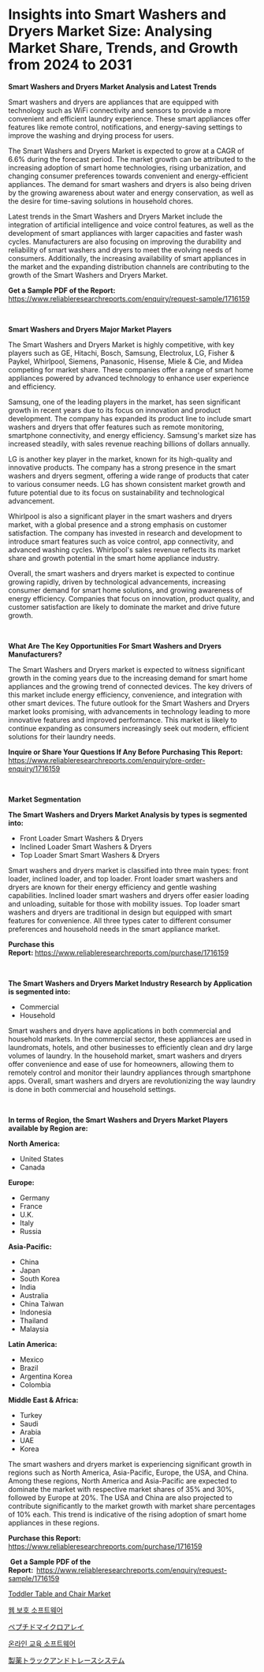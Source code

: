 <p><h1>Insights into Smart Washers and Dryers Market Size: Analysing Market Share, Trends, and Growth from 2024 to 2031</h1></p><p><strong>Smart Washers and Dryers Market Analysis and Latest Trends</strong></p>
<p><p>Smart washers and dryers are appliances that are equipped with technology such as WiFi connectivity and sensors to provide a more convenient and efficient laundry experience. These smart appliances offer features like remote control, notifications, and energy-saving settings to improve the washing and drying process for users.</p><p>The Smart Washers and Dryers Market is expected to grow at a CAGR of 6.6% during the forecast period. The market growth can be attributed to the increasing adoption of smart home technologies, rising urbanization, and changing consumer preferences towards convenient and energy-efficient appliances. The demand for smart washers and dryers is also being driven by the growing awareness about water and energy conservation, as well as the desire for time-saving solutions in household chores.</p><p>Latest trends in the Smart Washers and Dryers Market include the integration of artificial intelligence and voice control features, as well as the development of smart appliances with larger capacities and faster wash cycles. Manufacturers are also focusing on improving the durability and reliability of smart washers and dryers to meet the evolving needs of consumers. Additionally, the increasing availability of smart appliances in the market and the expanding distribution channels are contributing to the growth of the Smart Washers and Dryers Market.</p></p>
<p><strong>Get a Sample PDF of the Report:&nbsp;</strong> <a href="https://www.reliableresearchreports.com/enquiry/request-sample/1716159">https://www.reliableresearchreports.com/enquiry/request-sample/1716159</a></p>
<p>&nbsp;</p>
<p><strong>Smart Washers and Dryers Major Market Players</strong></p>
<p><p>The Smart Washers and Dryers Market is highly competitive, with key players such as GE, Hitachi, Bosch, Samsung, Electrolux, LG, Fisher & Paykel, Whirlpool, Siemens, Panasonic, Hisense, Miele & Cie, and Midea competing for market share. These companies offer a range of smart home appliances powered by advanced technology to enhance user experience and efficiency.</p><p>Samsung, one of the leading players in the market, has seen significant growth in recent years due to its focus on innovation and product development. The company has expanded its product line to include smart washers and dryers that offer features such as remote monitoring, smartphone connectivity, and energy efficiency. Samsung's market size has increased steadily, with sales revenue reaching billions of dollars annually.</p><p>LG is another key player in the market, known for its high-quality and innovative products. The company has a strong presence in the smart washers and dryers segment, offering a wide range of products that cater to various consumer needs. LG has shown consistent market growth and future potential due to its focus on sustainability and technological advancement.</p><p>Whirlpool is also a significant player in the smart washers and dryers market, with a global presence and a strong emphasis on customer satisfaction. The company has invested in research and development to introduce smart features such as voice control, app connectivity, and advanced washing cycles. Whirlpool's sales revenue reflects its market share and growth potential in the smart home appliance industry.</p><p>Overall, the smart washers and dryers market is expected to continue growing rapidly, driven by technological advancements, increasing consumer demand for smart home solutions, and growing awareness of energy efficiency. Companies that focus on innovation, product quality, and customer satisfaction are likely to dominate the market and drive future growth.</p></p>
<p>&nbsp;</p>
<p><strong>What Are The Key Opportunities For Smart Washers and Dryers Manufacturers?</strong></p>
<p><p>The Smart Washers and Dryers market is expected to witness significant growth in the coming years due to the increasing demand for smart home appliances and the growing trend of connected devices. The key drivers of this market include energy efficiency, convenience, and integration with other smart devices. The future outlook for the Smart Washers and Dryers market looks promising, with advancements in technology leading to more innovative features and improved performance. This market is likely to continue expanding as consumers increasingly seek out modern, efficient solutions for their laundry needs.</p></p>
<p><strong>Inquire or Share Your Questions If Any Before Purchasing This Report:</strong> <a href="https://www.reliableresearchreports.com/enquiry/pre-order-enquiry/1716159">https://www.reliableresearchreports.com/enquiry/pre-order-enquiry/1716159</a></p>
<p>&nbsp;</p>
<p><strong>Market Segmentation</strong></p>
<p><strong>The Smart Washers and Dryers Market Analysis by types is segmented into:</strong></p>
<p><ul><li>Front Loader Smart Washers & Dryers</li><li>Inclined Loader Smart Washers & Dryers</li><li>Top Loader Smart Smart Washers & Dryers</li></ul></p>
<p><p>Smart washers and dryers market is classified into three main types: front loader, inclined loader, and top loader. Front loader smart washers and dryers are known for their energy efficiency and gentle washing capabilities. Inclined loader smart washers and dryers offer easier loading and unloading, suitable for those with mobility issues. Top loader smart washers and dryers are traditional in design but equipped with smart features for convenience. All three types cater to different consumer preferences and household needs in the smart appliance market.</p></p>
<p><strong>Purchase this Report:&nbsp;</strong><a href="https://www.reliableresearchreports.com/purchase/1716159">https://www.reliableresearchreports.com/purchase/1716159</a></p>
<p>&nbsp;</p>
<p><strong>The Smart Washers and Dryers Market Industry Research by Application is segmented into:</strong></p>
<p><ul><li>Commercial</li><li>Household</li></ul></p>
<p><p>Smart washers and dryers have applications in both commercial and household markets. In the commercial sector, these appliances are used in laundromats, hotels, and other businesses to efficiently clean and dry large volumes of laundry. In the household market, smart washers and dryers offer convenience and ease of use for homeowners, allowing them to remotely control and monitor their laundry appliances through smartphone apps. Overall, smart washers and dryers are revolutionizing the way laundry is done in both commercial and household settings.</p></p>
<p>&nbsp;</p>
<p><strong>In terms of Region, the Smart Washers and Dryers Market Players available by Region are:</strong></p>
<p>
    <p> <strong> North America: </strong>
        <ul>
            <li>United States</li>
            <li>Canada</li>
        </ul>
        </p> 
    <p> <strong> Europe: </strong>
        <ul>
            <li>Germany</li>
            <li>France</li>
            <li>U.K.</li>
            <li>Italy</li>
            <li>Russia</li>
        </ul>
        </p> 
    <p> <strong> Asia-Pacific: </strong>
        <ul>
            <li>China</li>
            <li>Japan</li>
            <li>South Korea</li>
            <li>India</li>
            <li>Australia</li>
            <li>China Taiwan</li>
            <li>Indonesia</li>
            <li>Thailand</li>
            <li>Malaysia</li>
        </ul>
        </p> 
    <p> <strong> Latin America: </strong>
        <ul>
            <li>Mexico</li>
            <li>Brazil</li>
            <li>Argentina Korea</li>
            <li>Colombia</li>
        </ul>
        </p> 
    <p> <strong> Middle East & Africa: </strong>
        <ul>
            <li>Turkey</li>
            <li>Saudi</li>
            <li>Arabia</li>
            <li>UAE</li>
            <li>Korea</li>
        </ul>
    </p>
    </p>
<p><p>The smart washers and dryers market is experiencing significant growth in regions such as North America, Asia-Pacific, Europe, the USA, and China. Among these regions, North America and Asia-Pacific are expected to dominate the market with respective market shares of 35% and 30%, followed by Europe at 20%. The USA and China are also projected to contribute significantly to the market growth with market share percentages of 10% each. This trend is indicative of the rising adoption of smart home appliances in these regions.</p></p>
<p><strong>Purchase this Report: </strong><a href="https://www.reliableresearchreports.com/purchase/1716159">https://www.reliableresearchreports.com/purchase/1716159</a></p>
<p>&nbsp;<strong>Get a Sample PDF of the Report:&nbsp;&nbsp;</strong><a href="https://www.reliableresearchreports.com/enquiry/request-sample/1716159">https://www.reliableresearchreports.com/enquiry/request-sample/1716159</a></p>
<p><strong></strong></p>
<p><p><a href="https://pretty-mail-caf.notion.site/Toddler-Table-and-Chair-Market-Analysis-and-Market-Size-Global-Industry-Overview-Market-Segmentati-f26bfcc411c04a279ed248d6a7f27e8a">Toddler Table and Chair Market</a></p><p><a href="https://medium.com/@cierrahayes645/%EC%9B%B9-%EB%B3%B4%ED%98%B8-%EC%86%8C%ED%94%84%ED%8A%B8%EC%9B%A8%EC%96%B4-%EC%8B%9C%EC%9E%A5-2031%EB%85%84%EA%B9%8C%EC%A7%80%EC%9D%98-%ED%8A%B8%EB%A0%8C%EB%93%9C-%EC%98%88%EC%B8%A1-%EB%B0%8F-%EA%B2%BD%EC%9F%81-%EB%B6%84%EC%84%9D-a6f32fd65671">웹 보호 소프트웨어</a></p><p><a href="https://medium.com/@royalmiller09/%E3%83%9A%E3%83%97%E3%83%81%E3%83%89%E3%83%9E%E3%82%A4%E3%82%AF%E3%83%AD%E3%82%A2%E3%83%AC%E3%82%A4%E5%B8%82%E5%A0%B4%E8%A6%8F%E6%A8%A1-%E5%B8%82%E5%A0%B4%E5%B1%95%E6%9C%9B%E3%81%8A%E3%82%88%E3%81%B3%E5%B8%82%E5%A0%B4%E4%BA%88%E6%B8%AC-2024%E5%B9%B4%E3%81%8B%E3%82%892031%E5%B9%B4-6ba94f56e00d">ペプチドマイクロアレイ</a></p><p><a href="https://medium.com/@cierrahayes645/%EC%98%A8%EB%9D%BC%EC%9D%B8-%EA%B5%90%EC%9C%A1-%EC%86%8C%ED%94%84%ED%8A%B8%EC%9B%A8%EC%96%B4-%EC%8B%9C%EC%9E%A5-%EB%B6%84%EC%84%9D-%EA%B7%B8-%EC%97%B0%ED%8F%89%EA%B7%A0-%EC%84%B1%EC%9E%A5%EC%9C%A8-cagr-%EC%8B%9C%EC%9E%A5-%EC%84%B8%EB%B6%84%ED%99%94-%EB%B0%8F-%EC%84%B8%EA%B3%84-%EC%82%B0%EC%97%85-%EA%B0%9C%EC%9A%94-afbfb4fbcf76">온라인 교육 소프트웨어</a></p><p><a href="https://medium.com/@samirmayert1/%E8%A3%BD%E8%96%AC%E3%83%88%E3%83%A9%E3%83%83%E3%82%AF%E3%82%A2%E3%83%B3%E3%83%89%E3%83%88%E3%83%AC%E3%83%BC%E3%82%B9%E3%82%B7%E3%82%B9%E3%83%86%E3%83%A0%E5%B8%82%E5%A0%B4-2031%E5%B9%B4%E3%81%BE%E3%81%A7%E3%81%AE%E3%83%88%E3%83%AC%E3%83%B3%E3%83%89-%E4%BA%88%E6%B8%AC-%E7%AB%B6%E4%BA%89%E5%88%86%E6%9E%90-ffa0b74b2dca">製薬トラックアンドトレースシステム</a></p></p>